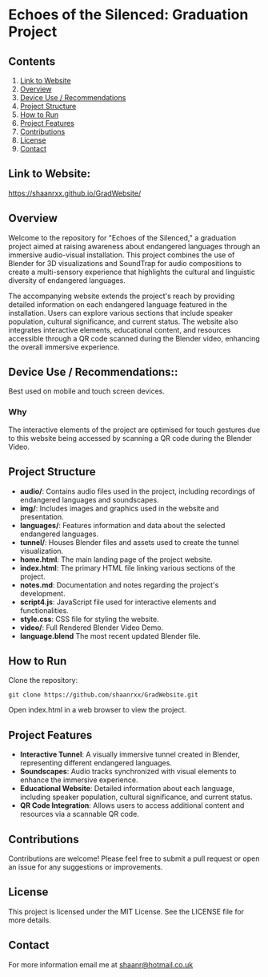# Echoes of the Silenced: Graduation Project

## Contents
1. [Link to Website](#link-to-website)
2. [Overview](#overview)
3. [Device Use / Recommendations](#device-use--recommendations)
4. [Project Structure](#project-structure)
5. [How to Run](#how-to-run)
6. [Project Features](#project-features)
7. [Contributions](#contributions)
8. [License](#license)
9. [Contact](#contact)

## Link to Website:
https://shaanrxx.github.io/GradWebsite/

## Overview
Welcome to the repository for "Echoes of the Silenced," a graduation project aimed at raising awareness about endangered languages through an immersive audio-visual installation. This project combines the use of Blender for 3D visualizations and SoundTrap for audio compositions to create a multi-sensory experience that highlights the cultural and linguistic diversity of endangered languages.

The accompanying website extends the project's reach by providing detailed information on each endangered language featured in the installation. Users can explore various sections that include speaker population, cultural significance, and current status. The website also integrates interactive elements, educational content, and resources accessible through a QR code scanned during the Blender video, enhancing the overall immersive experience.

## Device Use / Recommendations::
Best used on mobile and touch screen devices.
### Why
The interactive elements of the project are optimised for touch gestures due to this website being accessed by scanning a QR code during the Blender Video.

## Project Structure
- **audio/**: Contains audio files used in the project, including recordings of endangered languages and soundscapes.
- **img/**: Includes images and graphics used in the website and presentation.
- **languages/**: Features information and data about the selected endangered languages.
- **tunnel/**: Houses Blender files and assets used to create the tunnel visualization.
- **home.html**: The main landing page of the project website.
- **index.html**: The primary HTML file linking various sections of the project.
- **notes.md**: Documentation and notes regarding the project's development.
- **script4.js**: JavaScript file used for interactive elements and functionalities.
- **style.css**: CSS file for styling the website.
- **video/**: Full Rendered Blender Video Demo.
- **language.blend** The most recent updated Blender file. <br>

## How to Run
Clone the repository: <br>

`git clone https://github.com/shaanrxx/GradWebsite.git`  <br>

Open index.html in a web browser to view the project.   <br>

## Project Features
- **Interactive Tunnel**: A visually immersive tunnel created in Blender, representing different endangered languages.
- **Soundscapes**: Audio tracks synchronized with visual elements to enhance the immersive experience.
- **Educational Website**: Detailed information about each language, including speaker population, cultural significance, and current status.
- **QR Code Integration**: Allows users to access additional content and resources via a scannable QR code.


## Contributions
Contributions are welcome! Please feel free to submit a pull request or open an issue for any suggestions or improvements.

## License
This project is licensed under the MIT License. See the LICENSE file for more details.

## Contact
For more information email me at shaanr@hotmail.co.uk
